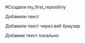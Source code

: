 #Создали my_first_repositiriy 

Добавили текст

Добавили текст через веб браузер

Добавим текст локально